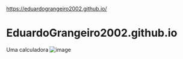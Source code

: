 https://eduardograngeiro2002.github.io/
# EduardoGrangeiro2002.github.io
Uma calculadora 
![image](https://user-images.githubusercontent.com/76568887/124054962-69338400-d9f9-11eb-84ad-e58739743190.png)
